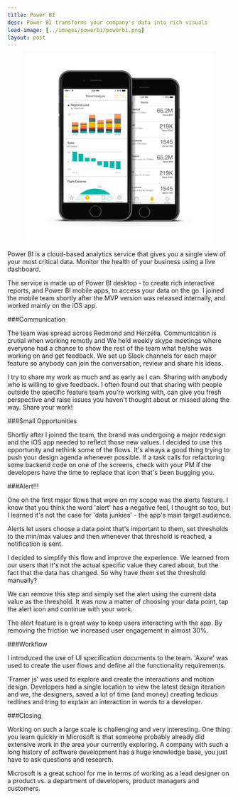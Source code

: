 ```yaml
---
title: Power BI
desc: Power BI transforms your company's data into rich visuals
lead-image: [../images/powerbi/powerbi.png]
layout: post
---
```

<div class="images">
	<figure><img src="/images/powerbi/app-mocks.png" alt="molto app screenshots" width="700"></figure>
</div>

Power BI is a cloud-based analytics service that gives you a single view of your most critical data.
Monitor the health of your business using a live dashboard.

The service is made up of Power BI desktop - to create rich interactive reports, and Power BI mobile apps, to access
your data on the go. I joined the mobile team shortly after the MVP version was released internally,
and worked mainly on the iOS app.

###Communication

The team was spread across Redmond and Herzelia. Communication is crutial when working remotly
and We held weekly skype meetings where everyone had a chance to show the rest of the team what
he/she was working on and get feedback. We set up Slack channels for each major feature
so anybody can join the conversation, review and share his ideas.

I try to share my work as much and as early as I can. Sharing with anybody who is willing to
give feedback. I often found out that sharing with people outside the specific feature team
you're working with, can give you fresh perspective and raise issues you haven't thought about
or missed along the way. Share your work!

###Small Opportunities

Shortly after I joined the team, the brand was undergoing a major redesign and the iOS app needed
to reflect those new values. I decided to use this opportunity and rethink some of the flows.
It's always a good thing trying to push your design agenda whenever possible. If a task calls for
refactoring some backend code on one of the screens, check with your PM if the developers have
the time to replace that icon that's been bugging you.

###Alert!!!

One on the first major flows that were on my scope was the alerts feature.
I know that you think the word 'alert' has a negative feel, I thought so too, but I learned it's
not the case for 'data junkies' - the app's main target audience.

Alerts let users choose a data point that's important to them, set thresholds
to the min/max values and then whenever that threshold is reached, a notification
is sent.

I decided to simplify this flow and improve the experience. We learned from our users that
it's not the actual specific value they cared about, but the fact that the data has changed.
So why have them set the threshold manually?

We can remove this step and simply set the alert using the current data value as the threshold.
It was now a matter of choosing your data point, tap the alert icon and continue with your work.

The alert feature is a great way to keep users interacting with the app. By removing the friction
we increased user engagement in almost 30%.

###Workflow

I introduced the use of UI specification documents to the team. 'Axure' was used
to create the user flows and define all the functionality requirements.

'Framer js' was used to explore and create the interactions and motion design. Developers had a single
location to view the latest design iteration and we, the designers, saved a lot of time (and money)
creating tedious redlines and tring to explain an interaction in words to a developer.

###Closing

Working on such a large scale is challenging and very interesting. One thing you learn quickly in Microsoft is
that someone probably already did extensive work in the area your currently exploring.
A company with such a long history of software development has a huge knowledge base, you just have to ask questions and research.

Microsoft is a great school for me in terms of working as a lead designer on a product vs. a department of developers,
product managers and customers.









